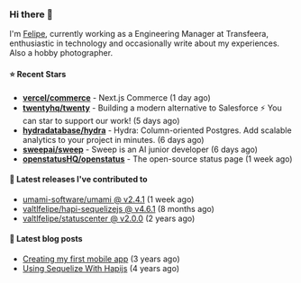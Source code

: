### Hi there 👋

I'm [Felipe](https://felipe.im), currently working as a Engineering Manager at Transfeera, enthusiastic in technology and occasionally write about my experiences. Also a hobby photographer.

#### ⭐ Recent Stars
- **[vercel/commerce](https://github.com/vercel/commerce)** - Next.js Commerce (1 day ago)
- **[twentyhq/twenty](https://github.com/twentyhq/twenty)** - Building a modern alternative to Salesforce ⚡️ You can star to support our work! (5 days ago)
- **[hydradatabase/hydra](https://github.com/hydradatabase/hydra)** - Hydra: Column-oriented Postgres. Add scalable analytics to your project in minutes. (6 days ago)
- **[sweepai/sweep](https://github.com/sweepai/sweep)** - Sweep is an AI junior developer (6 days ago)
- **[openstatusHQ/openstatus](https://github.com/openstatusHQ/openstatus)** - The open-source status page (1 week ago)

#### 🚀 Latest releases I've contributed to


- [umami-software/umami @ v2.4.1](https://github.com/umami-software/umami/releases/tag/v2.4.1) (1 week ago)
- [valtlfelipe/hapi-sequelizejs @ v4.6.1](https://github.com/valtlfelipe/hapi-sequelizejs/releases/tag/v4.6.1) (8 months ago)
- [valtlfelipe/statuscenter @ v2.0.0](https://github.com/valtlfelipe/statuscenter/releases/tag/v2.0.0) (2 years ago)

#### 📄 Latest blog posts
- [Creating my first mobile app](https://felipe.im/posts/creating-my-first-mobile-app/) (3 years ago)
- [Using Sequelize With Hapijs](https://felipe.im/posts/using-sequelize-with-hapijs/) (4 years ago)